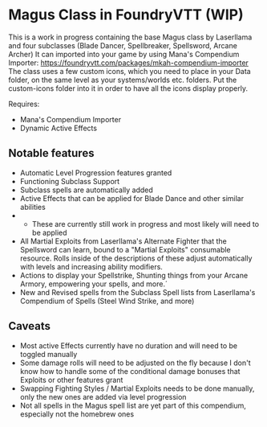 # Magus Class in FoundryVTT (WIP)
This is a work in progress containing the base Magus class by Laserllama and four subclasses (Blade Dancer, Spellbreaker, Spellsword, Arcane Archer)
It can imported into your game by using Mana's Compendium Importer: https://foundryvtt.com/packages/mkah-compendium-importer
The class uses a few custom icons, which you need to place in your Data folder, on the same level as your systems/worlds etc. folders. Put the custom-icons folder into it in order to have all the icons display properly.

Requires:
* Mana's Compendium Importer
* Dynamic Active Effects

## Notable features
* Automatic Level Progression features granted
* Functioning Subclass Support
* Subclass spells are automatically added
* Active Effects that can be applied for Blade Dance and other similar abilities
* * These are currently still work in progress and most likely will need to be applied 
* All Martial Exploits from Laserllama's Alternate Fighter that the Spellsword can learn, bound to a "Martial Exploits" consumable resource. Rolls inside of the descriptions of these adjust automatically with levels and increasing ability modifiers.
* Actions to display your Spellstrike, Shunting things from your Arcane Armory, empowering your spells, and more.´
* New and Revised spells from the Subclass Spell lists from Laserllama's Compendium of Spells (Steel Wind Strike, and more)

## Caveats
* Most active Effects currently have no duration and will need to be toggled manually
* Some damage rolls will need to be adjusted on the fly because I don't know how to handle some of the conditional damage bonuses that Exploits or other features grant
* Swapping Fighting Styles / Martial Exploits needs to be done manually, only the new ones are added via level progression
* Not all spells in the Magus spell list are yet part of this compendium, especially not the homebrew ones
